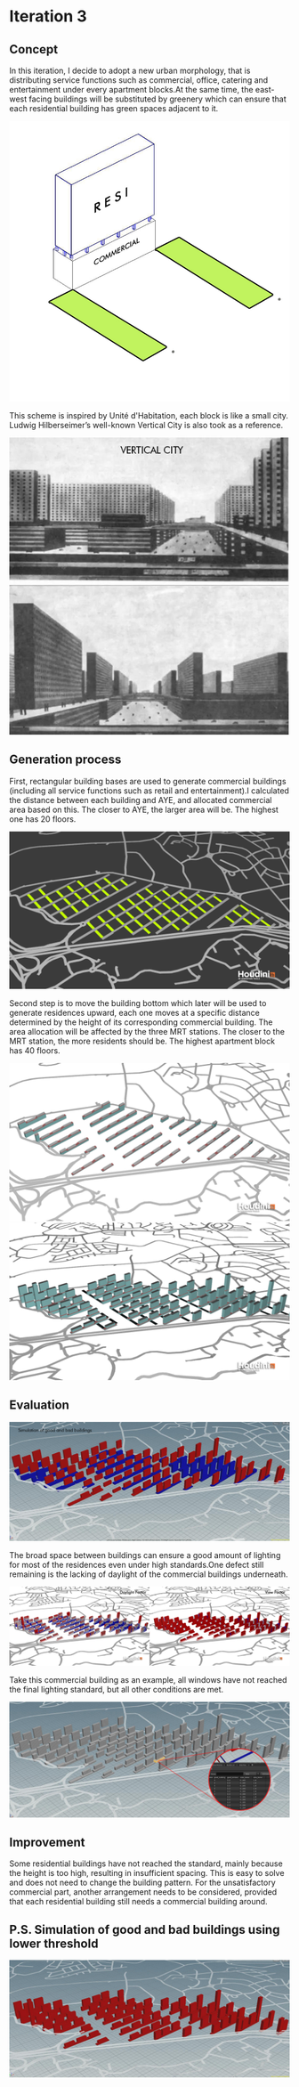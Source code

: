 # Iteration 3

## Concept
In this iteration, I decide to adopt a new urban morphology, that is distributing service functions such as commercial, office, catering and entertainment under every apartment blocks.At the same time, the east-west facing buildings will be substituted by greenery which can ensure that each residential building has green spaces adjacent to it.

![gras](imgs/I2P1.jpg)

This scheme is inspired by Unité d'Habitation, each block is like a small city. Ludwig Hilberseimer’s well-known Vertical City is also took as a reference.

![gras](imgs/I2P2.jpg)

## Generation process
First, rectangular building bases are used to generate commercial buildings (including all service functions such as retail and entertainment).I calculated the distance between each building and AYE, and allocated commercial area based on this. The closer to AYE, the larger area will be. The highest one has 20 floors.

![gras](imgs/I2P3.jpg)

Second step is to move the building bottom which later will be used to generate residences upward, each one moves at a specific distance determined by the height of its corresponding commercial building. The area allocation will be affected by the three MRT stations. The closer to the MRT station, the more residents should be. The highest apartment block has 40 floors.

![gras](imgs/I2P4.png)
![gras](imgs/I2P8.png)

## Evaluation

![gras](imgs/I2P5.jpg)

The broad space between buildings can ensure a good amount of lighting for most of the residences even under high standards.One defect still remaining is the lacking of daylight of the commercial buildings underneath.

![gras](imgs/I2P6.jpg)

Take this commercial building as an example, all windows have not reached the final lighting standard, but all other conditions are met.

![gras](imgs/I2P7.jpg)

## Improvement
Some residential buildings have not reached the standard, mainly because the height is too high, resulting in insufficient spacing. This is easy to solve and does not need to change the building pattern. For the unsatisfactory commercial part, another arrangement needs to be considered, provided that each residential building still needs a commercial building around.

## P.S. Simulation of good and bad buildings using lower threshold

![gras](imgs/I2P9.jpg)

